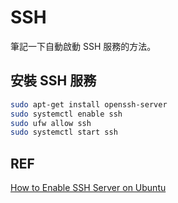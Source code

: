 # SSH

筆記一下自動啟動 SSH 服務的方法。

## 安裝 SSH 服務

```bash
sudo apt-get install openssh-server
sudo systemctl enable ssh
sudo ufw allow ssh
sudo systemctl start ssh
```

## REF
[How to Enable SSH Server on Ubuntu](https://www.cyberciti.biz/faq/how-to-install-ssh-on-ubuntu-linux-using-apt-get/)
